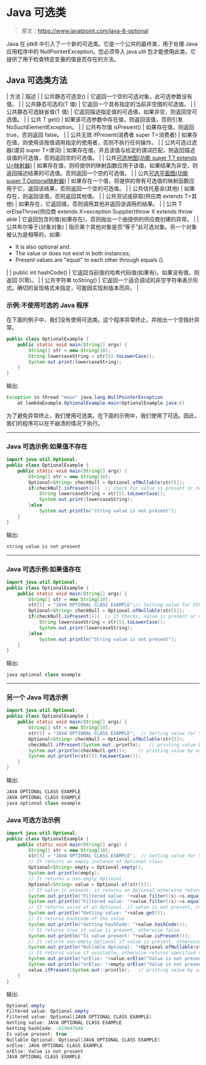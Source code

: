 # Java 可选类

> 原文：<https://www.javatpoint.com/java-8-optional>

Java 在 jdk8 中引入了一个新的可选类。它是一个公共的最终类，用于处理 Java 应用程序中的 NullPointerException。您必须导入 java.util 包才能使用此类。它提供了用于检查特定变量的值是否存在的方法。

## Java 可选类方法

| 方法 | 描述 |
| 公共静态<t>可选<t>空()</t></t> | 它返回一个空的可选对象。此可选参数没有值。 |
| 公共静态<t>可选<t>的(T 值)</t></t> | 它返回一个具有指定的当前非空值的可选值。 |
| 公共静态<t>可选<t>缺省值(T 值)</t></t> | 它返回描述指定值的可选值，如果非空，则返回空可选值。 |
| 公共 T get() | 如果该可选参数中存在值，则返回该值，否则引发 NoSuchElementException。 |
| 公共布尔值 isPresent() | 如果存在值，则返回 true，否则返回 false。 |
| 公共无效 ifPresent(消费者 super T>消费者) | 如果存在值，则使用该按值调用指定的使用者，否则不执行任何操作。 |
| 公共可选<t>过滤器(谓词 super T>谓词)</t> | 如果存在值，并且该值与给定的谓词匹配，则返回描述该值的可选值，否则返回空的可选值。 |
| 公共<u>可选<u>地图(功能 super T,? extends U>映射器)</u></u> | 如果存在值，则将提供的映射函数应用于该值，如果结果为非空，则返回描述结果的可选值。否则返回一个空的可选值。 |
| 公共<u>可选<u>平面图(功能 super T,Optional<u>映射器)</u></u></u> | 如果存在一个值，将提供的带有可选值的映射函数应用于它，返回该结果，否则返回一个空的可选值。 |
| 公共信托基金(其他) | 如果存在，则返回该值，否则返回其他值。 |
| 公共测试或获取(供应商 extends T>其他) | 如果存在，它返回值，否则调用其他并返回该调用的结果。 |
| 公共 <x extends="" throwable="">T orElseThrow(供应商 extends X>exception Supplier)throw X extends throw able</x> | 它返回包含的值(如果存在)，否则抛出一个由提供的供应商创建的异常。 |
| 公共布尔等于(对象对象) | 指示某个其他对象是否“等于”此可选对象。另一个对象被认为是相等的，如果:

*   It is also optional and.
*   The value or does not exist in both instances;
*   Present values are "equal" to each other through equals ().

 |
| public int hashCode() | 它返回当前值的哈希代码值(如果有)，如果没有值，则返回 0(零)。 |
| 公共字符串 toString() | 它返回一个适合调试的非空字符串表示形式。确切的呈现格式未指定，可能因实现和版本而异。 |

### 示例:不使用可选的 Java 程序

在下面的例子中，我们没有使用可选类。这个程序异常终止，并抛出一个空指针异常。

```java
public class OptionalExample {
	public static void main(String[] args) {
		String[] str = new String[10];
		String lowercaseString = str[5].toLowerCase();
		System.out.print(lowercaseString);
	}
}

```

输出:

```java
Exception in thread "main" java.lang.NullPointerException
	at lambdaExample.OptionalExample.main(OptionalExample.java:6)

```

为了避免异常终止，我们使用可选类。在下面的示例中，我们使用了可选。因此，我们的程序可以在不崩溃的情况下执行。

* * *

### Java 可选示例:如果值不存在

```java
import java.util.Optional;
public class OptionalExample {
	public static void main(String[] args) {
		String[] str = new String[10];
		Optional<String> checkNull = Optional.ofNullable(str[5]);
	    if(checkNull.isPresent()){	// check for value is present or not
	    	String lowercaseString = str[5].toLowerCase();
			System.out.print(lowercaseString);
	    }else
	    	System.out.println("string value is not present");
	}
}

```

输出:

```java
string value is not present

```

* * *

### Java 可选示例:如果值存在

```java
import java.util.Optional;
public class OptionalExample {
	public static void main(String[] args) {
		String[] str = new String[10];		
		str[5] = "JAVA OPTIONAL CLASS EXAMPLE";// Setting value for 5th index
		Optional<String> checkNull = Optional.ofNullable(str[5]);
	    if(checkNull.isPresent()){	// It Checks, value is present or not
	    	String lowercaseString = str[5].toLowerCase();
			System.out.print(lowercaseString);
	    }else
	    	System.out.println("String value is not present");
	}
}

```

输出:

```java
java optional class example

```

* * *

### 另一个 Java 可选示例

```java
import java.util.Optional;
public class OptionalExample {
	public static void main(String[] args) {
		String[] str = new String[10];		
		str[5] = "JAVA OPTIONAL CLASS EXAMPLE";  // Setting value for 5th index
		Optional<String> checkNull = Optional.ofNullable(str[5]);
		checkNull.ifPresent(System.out::println);	// printing value by using method reference
		System.out.println(checkNull.get());	// printing value by using get method
		System.out.println(str[5].toLowerCase());	
	}
}

```

输出:

```java
JAVA OPTIONAL CLASS EXAMPLE
JAVA OPTIONAL CLASS EXAMPLE
java optional class example

```

### Java 可选方法示例

```java
import java.util.Optional;
public class OptionalExample {
	public static void main(String[] args) {
		String[] str = new String[10];		
		str[5] = "JAVA OPTIONAL CLASS EXAMPLE";  // Setting value for 5th index
		// It returns an empty instance of Optional class 
		Optional<String> empty = Optional.empty();
		System.out.println(empty);
		// It returns a non-empty Optional
		Optional<String> value = Optional.of(str[5]);
		// If value is present, it returns an Optional otherwise returns an empty Optional
		System.out.println("Filtered value: "+value.filter((s)->s.equals("Abc")));
		System.out.println("Filtered value: "+value.filter((s)->s.equals("JAVA OPTIONAL CLASS EXAMPLE")));
		// It returns value of an Optional. if value is not present, it throws an NoSuchElementException  
		System.out.println("Getting value: "+value.get());
		// It returns hashCode of the value
		System.out.println("Getting hashCode: "+value.hashCode());
		// It returns true if value is present, otherwise false
		System.out.println("Is value present: "+value.isPresent());
		// It returns non-empty Optional if value is present, otherwise returns an empty Optional
		System.out.println("Nullable Optional: "+Optional.ofNullable(str[5]));
		// It returns value if available, otherwise returns specified value,
		System.out.println("orElse: "+value.orElse("Value is not present"));
		System.out.println("orElse: "+empty.orElse("Value is not present"));
		value.ifPresent(System.out::println);	// printing value by using method reference	
	}
}

```

输出:

```java
Optional.empty
Filtered value: Optional.empty
Filtered value: Optional[JAVA OPTIONAL CLASS EXAMPLE]
Getting value: JAVA OPTIONAL CLASS EXAMPLE
Getting hashCode: -619947648
Is value present: true
Nullable Optional: Optional[JAVA OPTIONAL CLASS EXAMPLE]
orElse: JAVA OPTIONAL CLASS EXAMPLE
orElse: Value is not present
JAVA OPTIONAL CLASS EXAMPLE

```